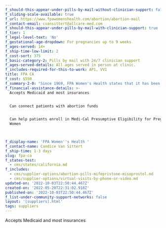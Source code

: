 ```yaml
---
f_should-this-appear-under-pills-by-mail-without-clinician-support: false
f_sliding-scale-available: true
f_url: https://www.fpawomenshealth.com/abortion/abortion-mail
f_contact-email: cvansittert@allcare-med.com
f_should-this-appear-under-pills-by-mail-with-clinician-support: true
f_tier: 1
f_legal-level-text: 'No'
f_gestational-age-dropdown: For pregnancies up to 9 weeks
f_ages-served: 14+
f_ship-time-low-limit: 2
f_cost-sort: 375
f_basic-category-2: Pills by mail with 24/7 clinician support
f_ages-served-details: All ages served in person at clinic.
f_includes-required-for-this-to-work: AP1, VV1
title: FPA CA
f_cost: $550
f_summary-2-0: "Since 1969, FPA Women's Health states that it has been providing the highest standard of abortion care in a warm, caring environment. \_FPA's Telehealth program is supported directly by their 25 clinics across California. \_Patients eligible for virtual care can be seen exclusively through Telehealth, while any in-person needs (like an ultrasound or birth control) can be met with same-day access in the clinics. \_Most insurances are accepted and on-site enrollment into certain Medi-Cal programs is available for patients who need financial assistance."
f_financial-assistance-details: >-
  Accepts Medicaid and most insurances


  Can connect patients with abortion funds


  Can help patients enroll in Medi-Cal Presumptive Eligibility for Pregnant
  Women


  ‍
f_display-name: 'FPA Women''s Health '
f_contact-name: Candice Van Sittert
f_ship-time: 1-3 days
slug: fpa-ca
f_states-test:
  - cms/states/california.md
f_includes:
  - cms/supplier-options/abortion-pills-mifepristone-misoprostol.md
  - cms/supplier-options/virtual-visits-by-phone-or-video.md
updated-on: '2022-10-03T22:50:44.467Z'
created-on: '2022-05-20T22:31:02.918Z'
published-on: '2022-10-03T22:50:44.467Z'
f_list-under-community-support-networks: false
layout: '[suppliers].html'
tags: suppliers
---
```


Accepts Medicaid and most insurances

‍
